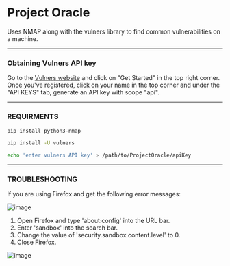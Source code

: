 # Project Oracle
Uses NMAP along with the vulners library to find common vulnerabilities on a machine.
___
### Obtaining Vulners API key

Go to the [Vulners website](https://vulners.com) and click on "Get Started" in the top right corner. Once you've registered, click on your name in the top corner and
under the "API KEYS" tab, generate an API key with scope "api".
___
### REQUIRMENTS
```bash
pip install python3-nmap
```
```bash
pip install -U vulners
```
```bash
echo 'enter vulners API key' > /path/to/ProjectOracle/apiKey
```
___
### TROUBLESHOOTING
If you are using Firefox and get the following error messages:

![image](https://user-images.githubusercontent.com/64572574/127598904-71dba5a8-2d18-4c9b-8615-496e958128b6.png)

1. Open Firefox and type 'about:config' into the URL bar.
1. Enter 'sandbox' into the search bar.
1. Change the value of 'security.sandbox.content.level' to 0.
1. Close Firefox.

![image](https://user-images.githubusercontent.com/64572574/127601514-43c4193b-dfb7-477d-8613-6230e02f3227.png)
